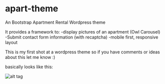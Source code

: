 # apart-theme
An Bootstrap Apartment Rental Wordpress theme

It provides a framework to:
-display pictures of an apartment (Owl Carousel)
-Submit contact form information (with recaptcha)
-mobile first, responsive layout

This is my first shot at a wordpress theme so if you have comments or ideas about this let me know :)

basically looks like this:

![alt tag](https://raw.githubusercontent.com/noahgamboa/apart-theme/blob/master/screenshot.png)


